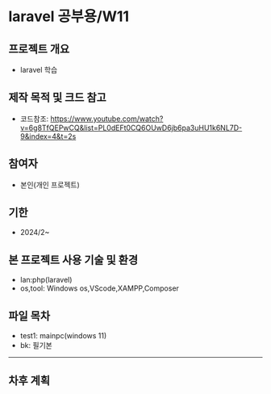 # laravel 공부용/W11
## 프로젝트 개요
* laravel 학습
## 제작 목적 및 크드 참고
* 코드참조: https://www.youtube.com/watch?v=6g8TfQEPwCQ&list=PL0dEFt0CQ6OUwD6jb6pa3uHU1k6NL7D-9&index=4&t=2s
## 참여자
* 본인(개인 프로젝트)
## 기한
* 2024/2~
## 본 프로젝트 사용 기술 및 환경
* lan:php(laravel)
* os,tool: Windows os,VScode,XAMPP,Composer
## 파일 목차
* test1: mainpc(windows 11)
* bk: 필기본
****

## 차후 계획


